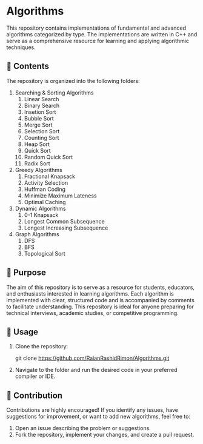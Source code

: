 # Algorithms
This repository contains implementations of fundamental and advanced algorithms categorized by type. The implementations are written in C++ and serve as a comprehensive resource for learning and applying algorithmic techniques.
## 📂 Contents
The repository is organized into the following folders:
 1. Searching & Sorting Algorithms
      1. Linear Search
      2. Binary Search
      3. Insetion Sort
      4. Bubble Sort
      5. Merge Sort
      6. Selection Sort
      7. Counting Sort
      8. Heap Sort
      9. Quick Sort
      10. Random Quick Sort
      11. Radix Sort
 2. Greedy Algorithms
      1. Fractional Knapsack
      2. Activity Selection 
      3. Huffman Coding
      4. Minimize Maximum Lateness
      5. Optimal Caching
 3. Dynamic Algorithms
      1. 0-1 Knapsack
      2. Longest Common Subsequence 
      3. Longest Increasing Subsequence 
 4. Graph Algorithms
      1. DFS
      2. BFS
      3. Topological Sort
## 🎯 Purpose 
The aim of this repository is to serve as a resource for students, educators, and enthusiasts interested in learning algorithms. Each algorithm is implemented with clear, structured code and is accompanied by comments to facilitate understanding. This repository is ideal for anyone preparing for technical interviews, academic studies, or competitive programming.
## 🚀 Usage
1. Clone the repository:
   
   git clone https://github.com/RaianRashidRimon/Algorithms.git
2. Navigate to the folder and run the desired code in your preferred compiler or IDE.

## 🤝 Contribution
Contributions are highly encouraged! If you identify any issues, have suggestions for improvement, or want to add new algorithms, feel free to:
1. Open an issue describing the problem or suggestions.
2. Fork the repository, implement your changes, and create a pull request. 



































